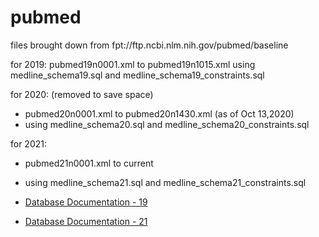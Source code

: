 # pubmed

files brought down from fpt://ftp.ncbi.nlm.nih.gov/pubmed/baseline

for 2019:
pubmed19n0001.xml to pubmed19n1015.xml
using medline_schema19.sql and medline_schema19_constraints.sql

for 2020: (removed to save space)
* pubmed20n0001.xml to pubmed20n1430.xml (as of Oct 13,2020)
* using medline_schema20.sql and medline_schema20_constraints.sql

for 2021:
* pubmed21n0001.xml to current
* using medline_schema21.sql and medline_schema21_constraints.sql

* [Database Documentation - 19](https://demo.cns.iu.edu/dbdocs/pubmed19/)
* [Database Documentation - 21](https://demo.cns.iu.edu/dbdocs/pubmed21/)
